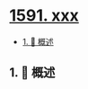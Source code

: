 # [1591. xxx](https://github.com/Tdahuyou/TNotes.leetcode/tree/main/notes/1591.%20xxx)

<!-- region:toc -->

- [1. 📝 概述](#1--概述)

<!-- endregion:toc -->

## 1. 📝 概述
